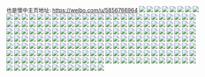 也是懷中主页地址: https://weibo.com/u/5856766964 
![](https://wx4.sinaimg.cn/mw2000/006omoDigy1h90w9j5zagj31r032vu0x.jpg) 
![](https://wx4.sinaimg.cn/mw2000/006omoDigy1h90w9k7ydcj31dn2g97wh.jpg) 
![](https://wx4.sinaimg.cn/mw2000/006omoDigy1h90w9l3nbfj31bf2cc4qp.jpg) 
![](https://wx4.sinaimg.cn/mw2000/006omoDigy1h90w9m8dg5j31r0340npd.jpg) 
![](https://wx4.sinaimg.cn/mw2000/006omoDigy1h90w9nn0lej31r0340npd.jpg) 
![](https://wx4.sinaimg.cn/mw2000/006omoDigy1h90w9ow73zj31bg2ckayy.jpg) 
![](https://wx4.sinaimg.cn/mw2000/006omoDigy1h90w9i17plj31ex2ij4qp.jpg) 
![](https://wx4.sinaimg.cn/mw2000/006omoDigy1h90w9plzvtj31do2hv1kx.jpg) 
![](https://wx4.sinaimg.cn/mw2000/006omoDigy1h8u0m2cf6gj32c03407wi.jpg) 
![](https://wx4.sinaimg.cn/mw2000/006omoDigy1h8kq2gzmr9j30u0140thw.jpg) 
![](https://wx4.sinaimg.cn/mw2000/006omoDigy1h8kq2ib1iyj30u0140tig.jpg) 
![](https://wx4.sinaimg.cn/mw2000/006omoDigy1h82g952gwpj31rk2cq4qp.jpg) 
![](https://wx4.sinaimg.cn/mw2000/006omoDigy1h82g95mvxpj30p40xhn3w.jpg) 
![](https://wx4.sinaimg.cn/mw2000/006omoDigy1h82g96dtkqj31ha1z2qrv.jpg) 
![](https://wx4.sinaimg.cn/mw2000/006omoDigy1h82g97dk18j31zd2n5x6p.jpg) 
![](https://wx4.sinaimg.cn/mw2000/006omoDigy1h82g944r6vj31py2al7wh.jpg) 
![](https://wx4.sinaimg.cn/mw2000/006omoDigy1h82g98bbndj31o32yunpd.jpg) 
![](https://wx4.sinaimg.cn/mw2000/006omoDigy1h7u5sep4zmj323u35se82.jpg) 
![](https://wx4.sinaimg.cn/mw2000/006omoDigy1h7u5sjnsbej323u35se82.jpg) 
![](https://wx4.sinaimg.cn/mw2000/006omoDigy1h7u5sp9fgoj323u35s7wj.jpg) 
![](https://wx4.sinaimg.cn/mw2000/006omoDigy1h7u5sv0enrj31zr2zonpe.jpg) 
![](https://wx4.sinaimg.cn/mw2000/006omoDigy1h6xmt9vz3ej321w2qj46d.jpg) 
![](https://wx4.sinaimg.cn/mw2000/006omoDigy1h6xmt7njxlj322r2rpe81.jpg) 
![](https://wx4.sinaimg.cn/mw2000/006omoDigy1h6xmtb10jdj320c2ogkjl.jpg) 
![](https://wx4.sinaimg.cn/mw2000/006omoDigy1h6xmtd87evj31sc2ds4qq.jpg) 
![](https://wx4.sinaimg.cn/mw2000/006omoDigy1h6xmtbw3waj31mb25ru0l.jpg) 
![](https://wx4.sinaimg.cn/mw2000/006omoDigy1h6xmtet0qxj31sc2dsnpd.jpg) 
![](https://wx4.sinaimg.cn/mw2000/006omoDigy1h6xmtglvtuj31gt1ye4bq.jpg) 
![](https://wx4.sinaimg.cn/mw2000/006omoDigy1h6xmtfukppj31ti2fce81.jpg) 
![](https://wx4.sinaimg.cn/mw2000/006omoDigy1h6q5toos98j30u013maiw.jpg) 
![](https://wx4.sinaimg.cn/mw2000/006omoDigy1h69kr93mgej32c03404qq.jpg) 
![](https://wx4.sinaimg.cn/mw2000/006omoDigy1h69krbfe22j32c03401ky.jpg) 
![](https://wx4.sinaimg.cn/mw2000/006omoDigy1h69kr71nxgj31k222r4qp.jpg) 
![](https://wx4.sinaimg.cn/mw2000/006omoDigy1h4o9xi9abzj30u00u0wj8.jpg) 
![](https://wx4.sinaimg.cn/mw2000/006omoDigy1h4iv7idzo4j32d2340npf.jpg) 
![](https://wx4.sinaimg.cn/mw2000/006omoDily1h3ph79yvw0j31sc2dskjl.jpg) 
![](https://wx4.sinaimg.cn/mw2000/006omoDily1h3ph7b9m4lj31sc2dsqv5.jpg) 
![](https://wx4.sinaimg.cn/mw2000/006omoDily1h3ph7cptd4j31ny27xe81.jpg) 
![](https://wx4.sinaimg.cn/mw2000/006omoDily1h3poe54dxzj31o72894qp.jpg) 
![](https://wx4.sinaimg.cn/mw2000/006omoDily1h3poe6681rj31pe29uu0x.jpg) 
![](https://wx4.sinaimg.cn/mw2000/006omoDigy1h327bc08y8j32c0340b2c.jpg) 
![](https://wx4.sinaimg.cn/mw2000/006omoDigy1h327b9yleej31r02c0qv5.jpg) 
![](https://wx4.sinaimg.cn/mw2000/006omoDigy1h1st9r1k4ej30u0140aj9.jpg) 
![](https://wx4.sinaimg.cn/mw2000/006omoDigy1h1st9rzmg1j30u0140wme.jpg) 
![](https://wx4.sinaimg.cn/mw2000/006omoDigy1h1st9sw7l6j30u0140qb2.jpg) 
![](https://wx4.sinaimg.cn/mw2000/006omoDigy1h1st9ujgiuj30u0140alk.jpg) 
![](https://wx4.sinaimg.cn/mw2000/006omoDigy1h1st9w1es3j30u01407hu.jpg) 
![](https://wx4.sinaimg.cn/mw2000/006omoDigy1h1st9xkebaj30u0140qdq.jpg) 
![](https://wx4.sinaimg.cn/mw2000/006omoDigy1h1st9yo16kj30u0140dq6.jpg) 
![](https://wx4.sinaimg.cn/mw2000/006omoDigy1h1st9zk12cj30u0160jzz.jpg) 
![](https://wx4.sinaimg.cn/mw2000/006omoDigy1h1sta0niwrj30u01607cf.jpg) 
![](https://wx4.sinaimg.cn/mw2000/006omoDigy1h1sta1kvavj30u0140dmr.jpg) 
![](https://wx4.sinaimg.cn/mw2000/006omoDigy1h1dxeokm0aj30u0140h1l.jpg) 
![](https://wx4.sinaimg.cn/mw2000/006omoDigy1h1dxepm9nwj30u013ugyk.jpg) 
![](https://wx4.sinaimg.cn/mw2000/006omoDigy1h1dxeqojuzj30u013s7gn.jpg) 
![](https://wx4.sinaimg.cn/mw2000/006omoDigy1h1dxes31abj30u0140dvf.jpg) 
![](https://wx4.sinaimg.cn/mw2000/006omoDigy1h1dxetlvqbj30u0140151.jpg) 
![](https://wx4.sinaimg.cn/mw2000/006omoDigy1h1dxeussb0j30u014016q.jpg) 
![](https://wx4.sinaimg.cn/mw2000/006omoDigy1h1dxevjtvoj30u0140jyt.jpg) 
![](https://wx4.sinaimg.cn/mw2000/006omoDigy1h1dxewleczj30u0140tha.jpg) 
![](https://wx4.sinaimg.cn/mw2000/006omoDigy1h1dxengf3jj30u0140dor.jpg) 
![](https://wx4.sinaimg.cn/mw2000/006omoDigy1h1387carzuj32192pp4qq.jpg) 
![](https://wx4.sinaimg.cn/mw2000/006omoDigy1h1387ez5e1j322d2r54qq.jpg) 
![](https://wx4.sinaimg.cn/mw2000/006omoDigy1h1387kg0k1j31q92b1e81.jpg) 
![](https://wx4.sinaimg.cn/mw2000/006omoDigy1h1387hg5p7j325n2vju0y.jpg) 
![](https://wx4.sinaimg.cn/mw2000/006omoDigy1h1387op6rej32c03407wi.jpg) 
![](https://wx4.sinaimg.cn/mw2000/006omoDigy1h1387jn85fj321n2q7x6p.jpg) 
![](https://wx4.sinaimg.cn/mw2000/006omoDigy1h1387lgh5sj31yh2lzu0x.jpg) 
![](https://wx4.sinaimg.cn/mw2000/006omoDigy1h1387aowskj31zw2nvkjl.jpg) 
![](https://wx4.sinaimg.cn/mw2000/006omoDigy1h1387nrfnfj31y02lcb2a.jpg) 
![](https://wx4.sinaimg.cn/mw2000/006omoDigy1h0qmkvstfgj32c03407wj.jpg) 
![](https://wx4.sinaimg.cn/mw2000/006omoDigy1h0qmkswxkqj32c0340npf.jpg) 
![](https://wx4.sinaimg.cn/mw2000/006omoDigy1h0qmkxdw9dj32c0340b2b.jpg) 
![](https://wx4.sinaimg.cn/mw2000/006omoDigy1h0qmkzle1wj32c0340u0z.jpg) 
![](https://wx4.sinaimg.cn/mw2000/006omoDigy1h0qml2mav3j31d81to000.jpg) 
![](https://wx4.sinaimg.cn/mw2000/006omoDigy1h0qml1el2mj32c0340qv7.jpg) 
![](https://wx4.sinaimg.cn/mw2000/006omoDigy1h0qml63ijzj325g2v9hdu.jpg) 
![](https://wx4.sinaimg.cn/mw2000/006omoDigy1h0qml52xt1j31y42lhb2a.jpg) 
![](https://wx4.sinaimg.cn/mw2000/006omoDigy1h0qml3xaugj325d2ulkjm.jpg) 
![](https://wx4.sinaimg.cn/mw2000/006omoDigy1h01hdw15cnj32c033zu0y.jpg) 
![](https://wx4.sinaimg.cn/mw2000/006omoDigy1h01hdyqkdcj32c0348npe.jpg) 
![](https://wx4.sinaimg.cn/mw2000/006omoDigy1h01hdzt3w3j31sc2dsb2a.jpg) 
![](https://wx4.sinaimg.cn/mw2000/006omoDigy1h01he0rbuwj31oq28zkjl.jpg) 
![](https://wx4.sinaimg.cn/mw2000/006omoDigy1h01he1uub8j32452rvx6p.jpg) 
![](https://wx4.sinaimg.cn/mw2000/006omoDigy1h01he30jt8j31sc2dshdu.jpg) 
![](https://wx4.sinaimg.cn/mw2000/006omoDigy1h01he4xu4lj32c0340u0y.jpg) 
![](https://wx4.sinaimg.cn/mw2000/006omoDigy1h01he6149ej320n2ouhdu.jpg) 
![](https://wx4.sinaimg.cn/mw2000/006omoDigy1h01he7bqqjj31wy2jye83.jpg) 
![](https://wx4.sinaimg.cn/mw2000/006omoDigy1h01he8hu1uj32c0340x6q.jpg) 
![](https://wx4.sinaimg.cn/mw2000/006omoDigy1h01heayxrpj31u12g27wh.jpg) 
![](https://wx4.sinaimg.cn/mw2000/006omoDigy1h01hebzf2jj32c03407wi.jpg) 
![](https://wx4.sinaimg.cn/mw2000/006omoDigy1h01hecwzbbj329u314x6p.jpg) 
![](https://wx4.sinaimg.cn/mw2000/006omoDigy1h01hedyiy2j32c03407wi.jpg) 
![](https://wx4.sinaimg.cn/mw2000/006omoDigy1gysqjaribgj31sc1c97wh.jpg) 
![](https://wx4.sinaimg.cn/mw2000/006omoDigy1gysqjbkul5j31qc1ar1kx.jpg) 
![](https://wx4.sinaimg.cn/mw2000/006omoDigy1gysqjcdnooj31s91c77wh.jpg) 
![](https://wx4.sinaimg.cn/mw2000/006omoDigy1gysqjd1xpmj31mr1821kx.jpg) 
![](https://wx4.sinaimg.cn/mw2000/006omoDigy1gysqj9x4pjj31sc1c91kx.jpg) 
![](https://wx4.sinaimg.cn/mw2000/006omoDigy1gy156lr9yqj329532ohdw.jpg) 
![](https://wx4.sinaimg.cn/mw2000/006omoDigy1gy156o21f6j32c0340x6r.jpg) 
![](https://wx4.sinaimg.cn/mw2000/006omoDigy1gy156jbpo1j31vr2k97wj.jpg) 
![](https://wx4.sinaimg.cn/mw2000/006omoDigy1gy1573ky6pj328030onpg.jpg) 
![](https://wx4.sinaimg.cn/mw2000/006omoDigy1gxmm3t4bwrj31o02yo7wi.jpg) 
![](https://wx4.sinaimg.cn/mw2000/006omoDigy1gx564zq9a3j30u014079p.jpg) 
![](https://wx4.sinaimg.cn/mw2000/006omoDigy1gx564yy3spj30u0140n2i.jpg) 
![](https://wx4.sinaimg.cn/mw2000/006omoDigy1gx5650dy85j30u013xjwm.jpg) 
![](https://wx4.sinaimg.cn/mw2000/006omoDigy1gx565158yrj30u013zwlm.jpg) 
![](https://wx4.sinaimg.cn/mw2000/006omoDigy1gx3d2l5tp6j31k622au0x.jpg) 
![](https://wx4.sinaimg.cn/mw2000/006omoDigy1gx3d2p69u0j31o02807wi.jpg) 
![](https://wx4.sinaimg.cn/mw2000/006omoDigy1gx3d2rnlh5j31o02807wi.jpg) 
![](https://wx4.sinaimg.cn/mw2000/006omoDigy1gwpjj6vuw9j30u0132q7z.jpg) 
![](https://wx4.sinaimg.cn/mw2000/006omoDigy1gwpjj7po8vj30u0140ahg.jpg) 
![](https://wx4.sinaimg.cn/mw2000/006omoDigy1gwpjj5vbc6j30u012zq88.jpg) 
![](https://wx4.sinaimg.cn/mw2000/006omoDigy1gwpjj8h0unj30u0140afl.jpg) 
![](https://wx4.sinaimg.cn/mw2000/006omoDigy1gwpjj9alcij30u014044m.jpg) 
![](https://wx4.sinaimg.cn/mw2000/006omoDigy1gwpjja0tt2j30u0140tee.jpg) 
![](https://wx4.sinaimg.cn/mw2000/006omoDigy1gwpjjbeldfj30u0140qar.jpg) 
![](https://wx4.sinaimg.cn/mw2000/006omoDigy1gwpjjdztvnj30u014043q.jpg) 
![](https://wx4.sinaimg.cn/mw2000/006omoDigy1gwpjjcrs0ij30u0141n3l.jpg) 
![](https://wx4.sinaimg.cn/mw2000/006omoDigy1gwcthzd5quj31sb2drqv5.jpg) 
![](https://wx4.sinaimg.cn/mw2000/006omoDigy1gvymmonx96j32802yonpf.jpg) 
![](https://wx4.sinaimg.cn/mw2000/006omoDigy1gvymn2rr6vj32c02r1npe.jpg) 
![](https://wx4.sinaimg.cn/mw2000/006omoDigy1gvymmk3nxrj32802yox6r.jpg) 
![](https://wx4.sinaimg.cn/mw2000/006omoDigy1gvymn0n9ldj32c02c0b2a.jpg) 
![](https://wx4.sinaimg.cn/mw2000/006omoDigy1gvymmyposfj32by33xnpg.jpg) 
![](https://wx4.sinaimg.cn/mw2000/006omoDigy1gvymmvv4jfj32c02c0u0x.jpg) 
![](https://wx4.sinaimg.cn/mw2000/006omoDigy1gvymmeb915j32802yo1l0.jpg) 
![](https://wx4.sinaimg.cn/mw2000/006omoDigy1gvymn8ewvkj32802yo1l2.jpg) 
![](https://wx4.sinaimg.cn/mw2000/006omoDigy1gvymmubfqsj32802you11.jpg) 
![](https://wx4.sinaimg.cn/mw2000/006omoDigy1gvveeou0xvj32242quqv6.jpg) 
![](https://wx4.sinaimg.cn/mw2000/006omoDigy1gvveeqvuu9j31y02lcb2a.jpg) 
![](https://wx4.sinaimg.cn/mw2000/006omoDigy1gvveesc6d9j31w82iyx6p.jpg) 
![](https://wx4.sinaimg.cn/mw2000/006omoDigy1gvn29i0x55j62542ut1kz02.jpg) 
![](https://wx4.sinaimg.cn/mw2000/006omoDigy1gvn29fvj7vj624z2un4qq02.jpg) 
![](https://wx4.sinaimg.cn/mw2000/006omoDigy1gvkmo7pek5j61qe2b77wi02.jpg) 
![](https://wx4.sinaimg.cn/mw2000/006omoDigy1gvkmo90dr9j61m225gu0x02.jpg) 
![](https://wx4.sinaimg.cn/mw2000/006omoDigy1gvkmoaiiobj614c1kw4qp02.jpg) 
![](https://wx4.sinaimg.cn/mw2000/006omoDigy1gvkmocis5bj61yq2rwhdu02.jpg) 
![](https://wx4.sinaimg.cn/mw2000/006omoDigy1gvkmof2wroj61yz2r97wj02.jpg) 
![](https://wx4.sinaimg.cn/mw2000/006omoDigy1gvkmogxlx2j6280332hdv02.jpg) 
![](https://wx4.sinaimg.cn/mw2000/006omoDigy1gvkmok6quoj62c0340b2b02.jpg) 
![](https://wx4.sinaimg.cn/mw2000/006omoDigy1gvb7bjutw3j60u0141n5n02.jpg) 
![](https://wx4.sinaimg.cn/mw2000/006omoDigy1gvb7bl6lyij60u0141qb002.jpg) 
![](https://wx4.sinaimg.cn/mw2000/006omoDigy1gvb7bn9kq1j60u01sxwlf02.jpg) 
![](https://wx4.sinaimg.cn/mw2000/006omoDigy1gv9jy38m7aj616n1kw1kx02.jpg) 
![](https://wx4.sinaimg.cn/mw2000/006omoDigy1gusk8q9f6mj62802yokjp02.jpg) 
![](https://wx4.sinaimg.cn/mw2000/006omoDigy1gusk8rvijfj61ug2gmqv602.jpg) 
![](https://wx4.sinaimg.cn/mw2000/006omoDigy1gusk8tgvrbj625z2vzu0y02.jpg) 
![](https://wx4.sinaimg.cn/mw2000/006omoDigy1gusk8n4pt0j62322s3u0y02.jpg) 
![](https://wx4.sinaimg.cn/mw2000/006omoDigy1gusk8u8rjoj61t01sinlc02.jpg) 
![](https://wx4.sinaimg.cn/mw2000/006omoDigy1gugc9idct0j622m2rje8302.jpg) 
![](https://wx4.sinaimg.cn/mw2000/006omoDigy1gugc9kf5hoj61wg2jau0y02.jpg) 
![](https://wx4.sinaimg.cn/mw2000/006omoDigy1gu0xci74ylj32122pfu0y.jpg) 
![](https://wx4.sinaimg.cn/mw2000/006omoDigy1gu0xcg0xy3j32802yoe83.jpg) 
![](https://wx4.sinaimg.cn/mw2000/006omoDigy1grs4apxyajj328027zx6w.jpg) 
![](https://wx4.sinaimg.cn/mw2000/006omoDigy1grs4ar5g59j31o01o0u0x.jpg) 
![](https://wx4.sinaimg.cn/mw2000/006omoDigy1grs4au4bpmj32c02c0b2f.jpg) 
![](https://wx4.sinaimg.cn/mw2000/006omoDigy1grs4amleofj32c02bz1l3.jpg) 
![](https://wx4.sinaimg.cn/mw2000/006omoDigy1grojpneka1j31sc2ds7wi.jpg) 
![](https://wx4.sinaimg.cn/mw2000/006omoDigy1grojpqylomj31i6209tnx.jpg) 
![](https://wx4.sinaimg.cn/mw2000/006omoDigy1grojpplf8nj31sc2ds1ky.jpg) 
![](https://wx4.sinaimg.cn/mw2000/006omoDigy1grojpl43e2j31sc2ds1ky.jpg) 
![](https://wx4.sinaimg.cn/mw2000/006omoDigy1grojpsrnkxj32c0340b29.jpg) 
![](https://wx4.sinaimg.cn/mw2000/006omoDigy1grojpy9nouj31ng27au10.jpg) 
![](https://wx4.sinaimg.cn/mw2000/006omoDigy1grojq04uayj31nx27wqv5.jpg) 
![](https://wx4.sinaimg.cn/mw2000/006omoDigy1grojq2k9koj31sc2dshdu.jpg) 
![](https://wx4.sinaimg.cn/mw2000/006omoDigy1grojq4i6d8j32c03407wh.jpg) 
![](https://wx4.sinaimg.cn/mw2000/006omoDigy1gqwx2o4ei2j3280280kjr.jpg) 
![](https://wx4.sinaimg.cn/mw2000/006omoDigy1gqwx2scjurj3253253kju.jpg) 
![](https://wx4.sinaimg.cn/mw2000/006omoDigy1gqwx2ks3c9j320o20oqvd.jpg) 
![](https://wx4.sinaimg.cn/mw2000/006omoDigy1gqwx31nilbj3280280u0y.jpg) 
![](https://wx4.sinaimg.cn/mw2000/006omoDigy1gqwx2z50a9j32c02c0hdt.jpg) 
![](https://wx4.sinaimg.cn/mw2000/006omoDigy1gqwx37boxgj3257257u12.jpg) 
![](https://wx4.sinaimg.cn/mw2000/006omoDigy1gqwx3awhszj32c02bzkjs.jpg) 
![](https://wx4.sinaimg.cn/mw2000/006omoDigy1gqwx33a3n3j32c02c04qp.jpg) 
![](https://wx4.sinaimg.cn/mw2000/006omoDigy1gqwx2x7homj32c02c0e8e.jpg) 
![](https://wx4.sinaimg.cn/mw2000/006omoDily1gpxhwv34y5j31o01o0hdy.jpg) 
![](https://wx4.sinaimg.cn/mw2000/006omoDily1gpxhwwjdmij31o01nqe82.jpg) 
![](https://wx4.sinaimg.cn/mw2000/006omoDigy1gnv2xtlykcj31o01nzkjl.jpg) 
![](https://wx4.sinaimg.cn/mw2000/006omoDily1gnaksg84h0j30u00u07g3.jpg) 
![](https://wx4.sinaimg.cn/mw2000/006omoDily1gnakshocu9j30tz0tzdpm.jpg) 
![](https://wx4.sinaimg.cn/mw2000/006omoDily1gnaksgvy50j30u00u0gxt.jpg) 
![](https://wx4.sinaimg.cn/mw2000/006omoDigy1gl9rwthq5kj30u00u0dol.jpg) 
![](https://wx4.sinaimg.cn/mw2000/006omoDigy1gl9rwwvc06j30u00u011p.jpg) 
![](https://wx4.sinaimg.cn/mw2000/006omoDigy1gkx93q2d2yj31o01o04qq.jpg) 
![](https://wx4.sinaimg.cn/mw2000/006omoDigy1gkx93sscw2j31o01o0npe.jpg) 
![](https://wx4.sinaimg.cn/mw2000/006omoDigy1gkpyovuoglj31w01w0e82.jpg) 
![](https://wx4.sinaimg.cn/mw2000/006omoDigy1gkpyoxk2wgj31w01w0e82.jpg) 
![](https://wx4.sinaimg.cn/mw2000/006omoDigy1gkpyoyvoo6j31w01w0x6q.jpg) 
![](https://wx4.sinaimg.cn/mw2000/006omoDigy1gkpyozfahvj30mi0mi12g.jpg) 
![](https://wx4.sinaimg.cn/mw2000/006omoDigy1gkaorp3v4jj32c02c0tzw.jpg) 
![](https://wx4.sinaimg.cn/mw2000/006omoDigy1gkaorppsk5j32c02c01jj.jpg) 
![](https://wx4.sinaimg.cn/mw2000/006omoDigy1gjbing6fiij31kw1kwhdt.jpg) 
![](https://wx4.sinaimg.cn/mw2000/006omoDigy1ggf46cob2lj30u01hcauc.jpg) 
![](https://wx4.sinaimg.cn/mw2000/006omoDigy1gg4o6kbnuyj30vc0vcwo1.jpg) 
![](https://wx4.sinaimg.cn/mw2000/006omoDigy1gg4o6jrwzdj32c02c0npe.jpg) 
